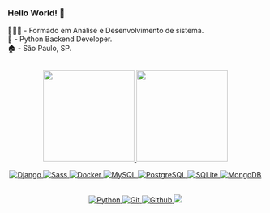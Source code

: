 ### Hello World! 👋 

👨🏻‍🎓 - Formado em Análise e Desenvolvimento de sistema. <br>
🐍 - Python Backend Developer. <br>
🏠 - São Paulo, SP. <br>
##
<div align="center">
<div>
  <a href="github.com/CaiqueRodrigues98">
  <img height="180em" src="https://github-readme-stats.vercel.app/api?username=CaiqueRodrigues98&show_icons=true&theme=dark&include_all_commits=true&count_private=true"/>
  <img height="180em" src="https://github-readme-stats.vercel.app/api/top-langs/?username=CaiqueRodrigues98&layout=compact&langs_count=7&theme=dark"/>
<div>
  
![Django](https://img.shields.io/badge/django-%23092E20.svg?style=for-the-badge&logo=django&logoColor=white)
![Sass](https://img.shields.io/badge/Sass-CC6699?style=for-the-badge&logo=sass&logoColor=white)
![Docker](https://img.shields.io/badge/docker-%230db7ed.svg?style=for-the-badge&logo=docker&logoColor=white)
![MySQL](https://img.shields.io/badge/MySQL-00000F?style=for-the-badge&logo=mysql&logoColor=white)
![PostgreSQL](https://img.shields.io/badge/postgres-%23316192.svg?style=for-the-badge&logo=postgresql&logoColor=white)
![SQLite](https://img.shields.io/badge/sqlite-%2307405e.svg?style=for-the-badge&logo=sqlite&logoColor=white)
![MongoDB](https://img.shields.io/badge/MongoDB-%234ea94b.svg?style=for-the-badge&logo=mongodb&logoColor=white)
</div>
<div align="center">
  <br>
  <img src="https://img.shields.io/badge/python-3670A0?style=for-the-badge&logo=python&logoColor=ffdd54" alt="Python"/>
  <img src="https://img.shields.io/badge/GIT-E44C30?style=for-the-badge&logo=git&logoColor=white" alt="Git"/>
  <img src="https://img.shields.io/badge/GitHub-100000?style=for-the-badge&logo=github&logoColor=white" alt="Github"/>
  <a href="https://www.linkedin.com/in/caique-rodrigues-30a0b31a8/" target="_blank"><img src="https://img.shields.io/badge/-LinkedIn-%230077B5?style=for-the-badge&logo=linkedin&logoColor=white" target="_blank"></a> 
</div>
  

